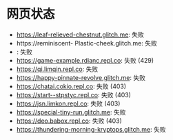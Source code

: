 # 网页状态
- https://leaf-relieved-chestnut.glitch.me: 失败
- https://reminiscent- Plastic-cheek.glitch.me: 失败
- : 失败
- https://game-example.rdianc.repl.co: 失败 (429)
- https://qi.limqin.repl.co: 失败
- https://happy-pinnate-revolve.glitch.me: 失败
- https://chatai.cokio.repl.co: 失败 (403)
- https://start--stpstyc.repl.co: 失败 (403)
- https://jsn.limkon.repl.co: 失败 (403)
- https://special-tiny-run.glitch.me: 失败
- https://deo.babox.repl.co: 失败 (403)
- https://thundering-morning-kryptops.glitch.me: 失败
